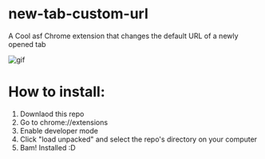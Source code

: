 # new-tab-custom-url
A Cool asf Chrome extension that changes the default URL of a newly opened tab

![gif](https://giphy.com/gifs/gHQXq7uKKr2RLw8sWc)

# How to install:
1. Downlaod this repo
2. Go to chrome://extensions
3. Enable developer mode
4. Click "load unpacked" and select the repo's directory on your computer
5. Bam! Installed :D
